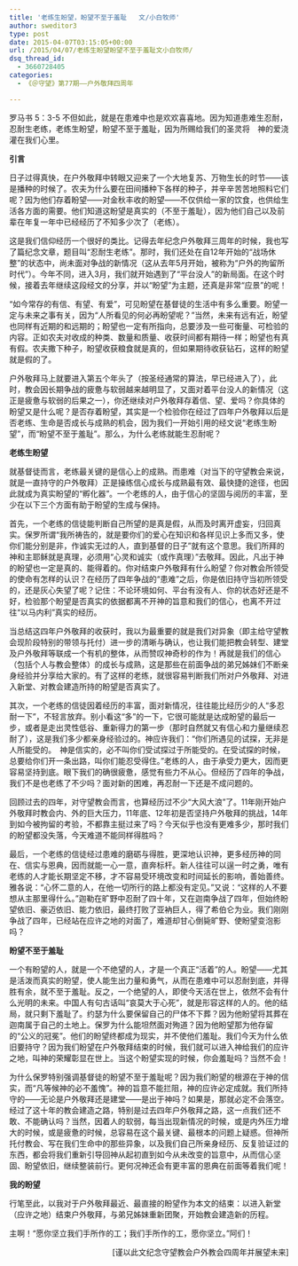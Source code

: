 ```yaml
---
title: '老练生盼望，盼望不至于羞耻   文/小白牧师'
author: sweditor3
type: post
date: 2015-04-07T03:15:05+00:00
url: /2015/04/07/老练生盼望盼望不至于羞耻文小白牧师/
dsq_thread_id:
  - 3660728405
categories:
  - 《＠守望》第77期——户外敬拜四周年

---
```

罗马书 5：3-5 不但如此，就是在患难中也是欢欢喜喜地。因为知道患难生忍耐，忍耐生老练，老练生盼望，盼望不至于羞耻，因为所赐给我们的圣灵将　神的爱浇灌在我们心里。

**引言**

日子过得真快，在户外敬拜中转眼又迎来了一个大地复苏、万物生长的时节——该是播种的时候了。农夫为什么要在田间播种下各样的种子，并辛辛苦苦地照料它们呢？因为他们存着盼望——对金秋丰收的盼望——不仅供给一家的饮食，也供给生活各方面的需要。他们知道这盼望是真实的（不至于羞耻），因为他们自己以及前辈在年复一年中已经经历了不知多少次了（老练）。

这是我们信仰经历一个很好的类比。记得去年纪念户外敬拜三周年的时候，我也写了篇纪念文章，题目叫“忍耐生老练”。那时，我们还处在自12年开始的“战场休整”的状态中，尚未面对争战的新情况（这从去年5月开始，被称为“户外的拘留所时代”）。今年不同，进入3月，我们就开始遇到了“平台没人”的新局面。在这个时候，接着去年继续这段经文的分享，并以“盼望”为主题，还真是非常“应景”的呢！

“如今常存的有信、有望、有爱”，可见盼望在基督徒的生活中有多么重要。盼望一定与未来之事有关，因为“人所看见的何必再盼望呢？”当然，未来有远有近，盼望也同样有近期的和远期的；盼望也一定有所指向，总要涉及一些可衡量、可检验的内容。正如农夫对收成的种类、数量和质量、收获时间都有期待一样；盼望也有真有假。农夫撒下种子，盼望收获粮食就是真的，但如果期待收获钻石，这样的盼望就是假的了。

户外敬拜马上就要进入第五个年头了（按圣经通常的算法，早已经进入了），此时，教会因长期争战的疲惫与软弱越来越明显了，又面对着平台没人的新情况（这正是疲惫与软弱的后果之一），你还继续对户外敬拜存着信、望、爱吗？你具体的盼望又是什么呢？是否存着盼望，其实是一个检验你在经过了四年户外敬拜以后是否老练、生命是否成长与成熟的机会，因为我们一开始引用的经文说“老练生盼望”，而“盼望不至于羞耻”。那么，为什么老练就能生忍耐呢？

**老练生盼望**

就基督徒而言，老练最关键的是信心上的成熟。而患难（对当下的守望教会来说，就是一直持守的户外敬拜）正是操练信心成长与成熟最有效、最快捷的途径，也因此就成为真实盼望的“孵化器”。一个老练的人，由于信心的坚固与阅历的丰富，至少在以下三个方面有助于盼望的生成与保持。

首先，一个老练的信徒能判断自己所望的是真是假，从而及时离开虚妄，归回真实。保罗所谓“我所祷告的，就是要你们的爱心在知识和各样见识上多而又多，使你们能分别是非，作诚实无过的人，直到基督的日子”就有这个意思。我们所拜的神和主耶稣就是真理，必须用“心灵和诚实（或作真理）”去敬拜。因此，凡出于神的盼望也一定是真的、能得着的。你对结束户外敬拜有什么盼望？你对教会所领受的使命有怎样的认识？在经历了四年争战的“患难”之后，你是依旧持守当初所领受的，还是灰心失望了呢？记住：不论环境如何、平台有没有人、你的状态好还是不好，检验那个盼望是否真实的依据都离不开神的旨意和我们的信心，也离不开过往“以马内利”真实的经历。

当总结这四年户外敬拜的收获时，我以为最重要的就是我们对异象（即主给守望教会现阶段特别的带领与托付）进一步的清晰与确认，也让我们能把教会转型、建堂及户外敬拜等联成一个有机的整体，从而赞叹神奇秒的作为！再就是我们的信心（包括个人与教会整体）的成长与成熟，这是那些在前面争战的弟兄姊妹们不断亲身经验并分享给大家的。有了这样的老练，就很容易判断我们所对户外敬拜、对进入新堂、对教会建造所持的盼望是否真实了。

其次，一个老练的信徒因着经历的丰富，面对新情况，往往能比经历少的人“多忍耐一下”，不轻言放弃。别小看这“多”的一下，它很可能就是达成盼望的最后一步，或者是走出灵性低谷、重新得力的第一步（那时自然就又有信心和力量继续忍耐了），这是我们多少都亲身经验过的。神应许我们：“你们所遇见的试探，无非是人所能受的。　神是信实的，必不叫你们受试探过于所能受的。在受试探的时候，总要给你们开一条出路，叫你们能忍受得住。”老练的人，由于承受力更大，因而更容易坚持到底。眼下我们的确很疲惫，感觉有些力不从心。但经历了四年的争战，我们不是也老练了不少吗？面对新的困难，再忍耐一下还是不成问题的。

回顾过去的四年，对守望教会而言，也算经历过不少“大风大浪”了。11年刚开始户外敬拜时教会内、外的巨大压力，11年底、12年初是否坚持户外敬拜的挑战，14年到如今被拘留的考验，不都靠主挺过来了吗？今天似乎也没有更难多少，那时我们的盼望都没失落，今天难道不能同样得胜吗？

最后，一个老练的信徒经过患难的磨砺与得胜，更深地认识神，更多经历神的同在、信实与恩典，因而就能一心一意，直奔标杆。新人往往可以逞一时之勇，唯有老练的人才能长期坚定不移，才不容易受环境改变和时间延长的影响，善始善终。雅各说：“心怀二意的人，在他一切所行的路上都没有定见。”又说：“这样的人不要想从主那里得什么。”迦勒在旷野中忍耐了四十年，又在迦南争战了四年，但始终盼望依旧、豪迈依旧、能力依旧，最终打败了亚衲巨人，得了希伯仑为业。我们刚刚争战了四年，已经站在应许之地的对面了，难道却甘心倒毙旷野、使盼望变泡影吗？

**盼望不至于羞耻**

一个有盼望的人，就是一个不绝望的人，才是一个真正“活着”的人。盼望——尤其是活泼而真实的盼望，使人能生出力量和勇气，从而在患难中可以忍耐到底，并得胜有余，就不至于羞耻。反之，一个绝望的人，即使今天活在世上，依然不会有什么光明的未来。中国人有句古话叫“哀莫大于心死”，就是形容这样的人的。他的结局，就只剩下羞耻了。约瑟为什么要保留自己的尸体不下葬？因为他盼望将其葬在迦南属于自己的土地上。保罗为什么能坦然面对殉道？因为他盼望那为他存留的“公义的冠冕”。他们的盼望终都成为现实，并不使他们羞耻。我们今天为什么依旧要持守？因为我们盼望在户外敬拜结束的时候，我们就可以进入神给我们的应许之地，叫神的荣耀彰显在世上。当这个盼望实现的时候，你会羞耻吗？当然不会！

为什么保罗特别强调基督徒的盼望不至于羞耻呢？因为我们盼望的根源在于神的信实，而“凡等候神的必不羞愧”。神的旨意不能拦阻，神的应许必定成就。我们所持守的——无论是户外敬拜还是建堂——是出于神吗？如果是，那就必定不会落空。经过了这十年的教会建造之路，特别是过去四年户外敬拜之路，这一点我们还不敢、不能确认吗？当然，因着人的软弱，每当出现新情况的时候，或是内外压力增大的时候，或是疲惫的时候，总容易在这个最关键、最根本的问题上疑惑。但神所托付教会、写在我们生命中的那些异象，以及我们自己所亲身经历、反复验证过的东西，都会将我们重新引导回神从起初直到如今从未改变的旨意中，从而信心坚固、盼望依旧，继续整装前行。更何况神还会有更丰富的恩典在前面等着我们呢！

**我的盼望**

行笔至此，以我对于户外敬拜最近、最直接的盼望作为本文的结束：以进入新堂（应许之地）结束户外敬拜，与弟兄姊妹重新团聚，开始教会建造新的历程。

主啊！“愿你坚立我们手所作的工；我们手所作的工，愿你坚立。”阿们！

<p style="text-align: right;">
  [谨以此文纪念守望教会户外教会四周年并展望未来]
</p>
